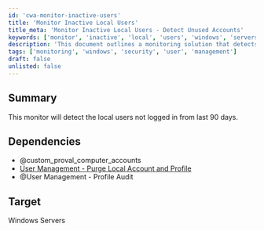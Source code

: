 ```yaml
---
id: 'cwa-monitor-inactive-users'
title: 'Monitor Inactive Local Users'
title_meta: 'Monitor Inactive Local Users - Detect Unused Accounts'
keywords: ['monitor', 'inactive', 'local', 'users', 'windows', 'servers']
description: 'This document outlines a monitoring solution that detects local users who have not logged in for the last 90 days on Windows servers. It includes dependencies and targets for effective user management.'
tags: ['monitoring', 'windows', 'security', 'user', 'management']
draft: false
unlisted: false
---
```

## Summary

This monitor will detect the local users not logged in from last 90 days.

## Dependencies

- @custom_proval_computer_accounts
- [User Management - Purge Local Account and Profile](https://proval.itglue.com/DOC-5078775-7819397)
- @User Management - Profile Audit

## Target

Windows Servers




